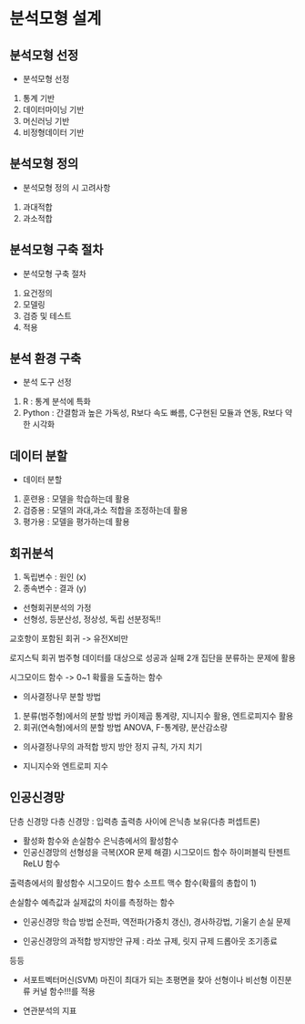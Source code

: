 # 분석모형 설계
## 분석모형 선정
- 분석모형 선정
1) 통계 기반
2) 데이터마이닝 기반
3) 머신러닝 기반
4) 비정형데이터 기반

## 분석모형 정의
- 분석모형 정의 시 고려사항
1) 과대적합
2) 과소적합

## 분석모형 구축 절차
- 분석모형 구축 절차
1) 요건정의
2) 모델링
3) 검증 및 테스트
4) 적용

## 분석 환경 구축
- 분석 도구 선정
1) R : 통계 분석에 특화
2) Python : 간결함과 높은 가독성, R보다 속도 빠름, C구현된 모듈과 연동, R보다 약한 시각화

## 데이터 분할
- 데이터 분할
1) 훈련용 : 모델을 학습하는데 활용
2) 검증용 : 모델의 과대,과소 적합을 조정하는데 활용
3) 평가용 : 모델을 평가하는데 활용

## 회귀분석
1) 독립변수 : 원인 (x)
2) 종속변수 : 결과 (y)

- 선형회귀분석의 가정
- 선형성, 등분산성, 정상성, 독립
선분정독!!

교호항이 포함된 회귀 -> 유전X비만

로지스틱 회귀
범주형 데이터를 대상으로 성공과 실패 2개 집단을 분류하는 문제에 활용

시그모이드 함수 -> 0~1 확률을 도출하는 함수

- 의사결정나무 분할 방법
1) 분류(범주형)에서의 분할 방법
카이제곱 통계량, 지니지수 활용, 엔트로피지수 활용
3) 회귀(연속형)에서의 분할 방법
ANOVA, F-통계량, 분산감소량

- 의사결정나무의 과적합 방지 방안
정지 규칙, 가지 치기

- 지니지수와 엔트로피 지수

## 인공신경망
단층 신경망
다층 신경망 : 입력층 출력층 사이에 은닉층 보유(다층 퍼셉트론)

- 활성화 함수와 손실함수
은닉층에서의 활성함수
- 인공신경망의 선형성을 극복(XOR 문제 해결)
시그모이드 함수
하이퍼블릭 탄젠트
ReLU 함수

출력층에서의 활성함수
시그모이드 함수
소프트 맥수 함수(확률의 총합이 1)

손실함수
예측값과 실제값의 차이를 측정하는 함수

- 인공신경망 학습 방법
순전파, 역전파(가중치 갱신), 경사하강법, 기울기 손실 문제

- 인공신경망의 과적합 방지방안
규제 : 라쏘 규제, 릿지 규제
드롭아웃
조기종료

등등
- 서포트벡터머신(SVM)
마진이 최대가 되는 초평면을 찾아 선형이나 비선형 이진분류
커널 함수!!!를 적용

- 연관분석의 지표








